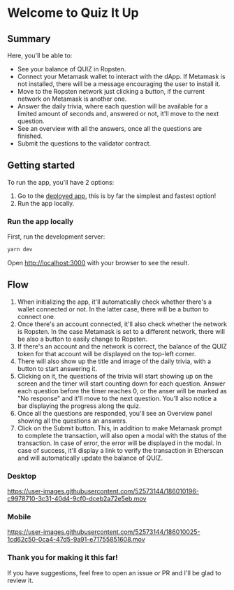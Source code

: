 # Welcome to Quiz It Up

## Summary

Here, you'll be able to:

- See your balance of QUIZ in Ropsten.
- Connect your Metamask wallet to interact with the dApp. If Metamask is not installed, there will be a message encouraging the user to install it.
- Move to the Ropsten network just clicking a button, if the current network on Metamask is another one.
- Answer the daily trivia, where each question will be available for a limited amount of seconds and, answered or not, it'll move to the next question.
- See an overview with all the answers, once all the questions are finished.
- Submit the questions to the validator contract. 

## Getting started

To run the app, you'll have 2 options:

1. Go to the [deployed app](https://quiz-it-up.vercel.app/), this is by far the simplest and fastest option!
2. Run the app locally.


### Run the app locally

First, run the development server:

```bash
yarn dev
```

Open [http://localhost:3000](http://localhost:3000) with your browser to see the result.

## Flow

1. When initializing the app, it'll automatically check whether there's a wallet connected or not. In the latter case, there will be a button to connect one.
2. Once there's an account connected, it'll also check whether the network is Ropsten. In the case Metamask is set to a different network, there will be also a button to easily change to Ropsten.
3. If there's an account and the network is correct, the balance of the QUIZ token for that account will be displayed on the top-left corner.
3. There will also show up the title and image of the daily trivia, with a button to start answering it.
4. Clicking on it, the questions of the trivia will start showing up on the screen and the timer will start counting down for each question. Answer each question before the timer reaches 0, or the anser will be marked as "No response" and it'll move to the next question. You'll also notice a bar displaying the progress along the quiz.
5. Once all the questions are responded, you'll see an Overview panel showing all the questions an answers.
6. Click on the Submit button. This, in addition to make Metamask prompt to complete the transaction, will also open a modal with the status of the transaction. In case of error, the error will be displayed in the modal. In case of success, it'll display a link to verify the transaction in Etherscan and will automatically update the balance of QUIZ.

### Desktop

https://user-images.githubusercontent.com/52573144/186010196-c9978710-3c31-40d4-9cf0-dceb2a72e5eb.mov

### Mobile

https://user-images.githubusercontent.com/52573144/186010025-1cd62c50-0ca4-47d5-9a91-e71755851608.mov

### Thank you for making it this far!
If you have suggestions, feel free to open an issue or PR and I'll be glad to review it.